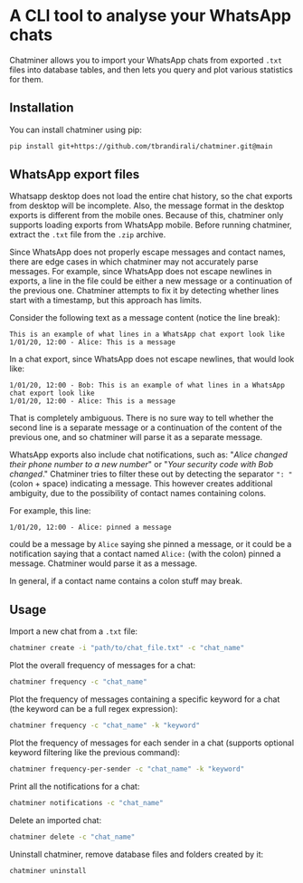 # A CLI tool to analyse your WhatsApp chats

Chatminer allows you to import your WhatsApp chats from exported `.txt` files 
into database tables, and then lets you query and plot various statistics for them.

## Installation

You can install chatminer using pip:

```bash
pip install git+https://github.com/tbrandirali/chatminer.git@main
```

## WhatsApp export files

Whatsapp desktop does not load the entire chat history, so the chat exports from desktop will be incomplete.
Also, the message format in the desktop exports is different from the mobile ones.
Because of this, chatminer only supports loading exports from WhatsApp mobile.
Before running chatminer, extract the `.txt` file from the `.zip` archive.

Since WhatsApp does not properly escape messages and contact names,
there are edge cases in which chatminer may not accurately parse messages.
For example, since WhatsApp does not escape newlines in exports, 
a line in the file could be either a new message or a continuation of the previous one.
Chatminer attempts to fix it by detecting whether lines start with a timestamp, but this approach has limits.

Consider the following text as a message content (notice the line break):
```
This is an example of what lines in a WhatsApp chat export look like
1/01/20, 12:00 - Alice: This is a message
```

In a chat export, since WhatsApp does not escape newlines, that would look like:
```
1/01/20, 12:00 - Bob: This is an example of what lines in a WhatsApp chat export look like
1/01/20, 12:00 - Alice: This is a message
```

That is completely ambiguous. There is no sure way to tell whether the second line is a separate message
or a continuation of the content of the previous one, and so chatminer will parse it as a separate message.

WhatsApp exports also include chat notifications, such as:
"_Alice changed their phone number to a new number_" or "_Your security code with Bob changed_."
Chatminer tries to filter these out by detecting the separator `": "` (colon + space) indicating a message.
This however creates additional ambiguity, due to the possibility of contact names containing colons.

For example, this line:
```
1/01/20, 12:00 - Alice: pinned a message
```

could be a message by `Alice` saying she pinned a message, 
or it could be a notification saying that a contact named `Alice:` (with the colon) pinned a message.
Chatminer would parse it as a message.

In general, if a contact name contains a colon stuff may break.

## Usage

Import a new chat from a `.txt` file:

```bash
chatminer create -i "path/to/chat_file.txt" -c "chat_name"
```

Plot the overall frequency of messages for a chat:

```bash
chatminer frequency -c "chat_name"
```

Plot the frequency of messages containing a specific keyword for a chat 
(the keyword can be a full regex expression):

```bash
chatminer frequency -c "chat_name" -k "keyword"
```

Plot the frequency of messages for each sender in a chat
(supports optional keyword filtering like the previous command):

```bash
chatminer frequency-per-sender -c "chat_name" -k "keyword"
```

Print all the notifications for a chat:

```bash
chatminer notifications -c "chat_name"
```

Delete an imported chat:

```bash
chatminer delete -c "chat_name"
```

Uninstall chatminer, remove database files and folders created by it:

```bash
chatminer uninstall
```